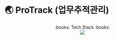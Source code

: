 # :earth_asia: ProTrack (업무추적관리)
<div align="center">
  :books: Tech Stack :books:
  <div margin="5px">
    <img src="https://img.shields.io/badge/React-61DAFB?style=flat&logo=react&logoColor=fff" />
  </div>
  
</div>

